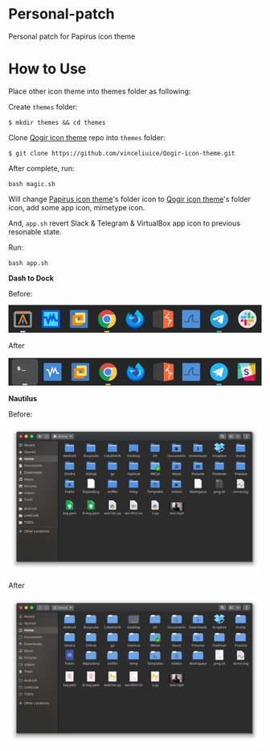 # Personal-patch

Personal patch for Papirus icon theme

# How to Use

Place other icon theme into themes folder as following: 

Create `themes` folder:

```shell
$ mkdir themes && cd themes
```

Clone [Qogir icon theme](https://github.com/vinceliuice/Qogir-icon-theme.git) repo into `themes` folder:

```shell
$ git clone https://github.com/vinceliuice/Qogir-icon-theme.git
```

After complete, run:

```shell
bash magic.sh
````

Will change [Papirus icon theme](https://github.com/PapirusDevelopmentTeam/papirus-icon-theme)'s folder icon to [Qogir icon theme](https://github.com/vinceliuice/Qogir-icon-theme.git)'s folder icon, add some app icon, mimetype icon.

And, `app.sh` revert Slack & Telegram & VirtualBox app icon to previous resonable state.

Run:

```shell
bash app.sh
```

**Dash to Dock**

Before:

![Dash to Dock before](https://github.com/sparkyvxcx/Personal-patch/blob/master/screenshot/dod-before.png)

After

![Dosh to Dock after](https://github.com/sparkyvxcx/Personal-patch/blob/master/screenshot/dod-after.png)

**Nautilus**

Before:

![Nautilus before](https://github.com/sparkyvxcx/Personal-patch/blob/master/screenshot/nautilus-before.png)

After

![Nautilus after](https://github.com/sparkyvxcx/Personal-patch/blob/master/screenshot/nautilus-after.png)
